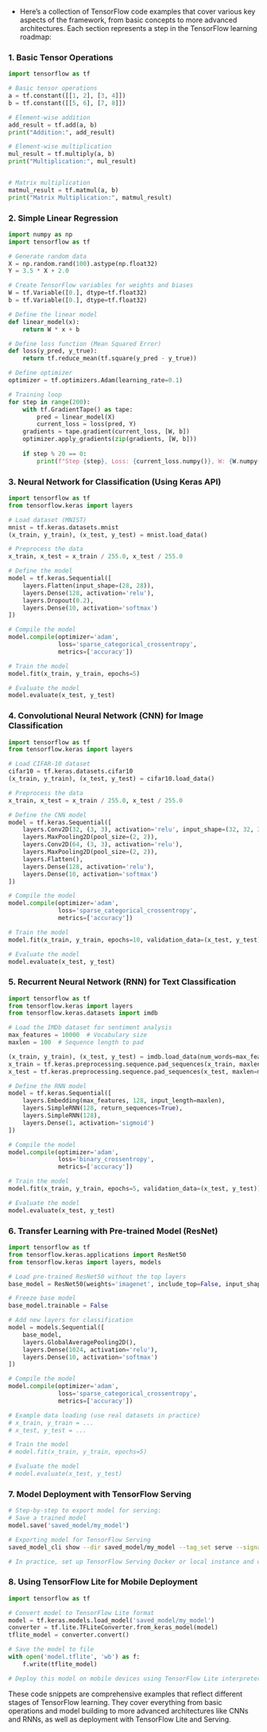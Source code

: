 - Here’s a collection of TensorFlow code examples that cover various key aspects of the framework, from basic concepts to more advanced architectures. Each section represents a step in the TensorFlow learning roadmap:

### 1. Basic Tensor Operations
```python
import tensorflow as tf

# Basic tensor operations
a = tf.constant([[1, 2], [3, 4]])
b = tf.constant([[5, 6], [7, 8]])

# Element-wise addition
add_result = tf.add(a, b)
print("Addition:", add_result)

# Element-wise multiplication
mul_result = tf.multiply(a, b)
print("Multiplication:", mul_result)


# Matrix multiplication
matmul_result = tf.matmul(a, b)
print("Matrix Multiplication:", matmul_result)
```
### 2. Simple Linear Regression
```python
import numpy as np
import tensorflow as tf

# Generate random data
X = np.random.rand(100).astype(np.float32)
Y = 3.5 * X + 2.0

# Create TensorFlow variables for weights and biases
W = tf.Variable([0.], dtype=tf.float32)
b = tf.Variable([0.], dtype=tf.float32)

# Define the linear model
def linear_model(x):
    return W * x + b

# Define loss function (Mean Squared Error)
def loss(y_pred, y_true):
    return tf.reduce_mean(tf.square(y_pred - y_true))

# Define optimizer
optimizer = tf.optimizers.Adam(learning_rate=0.1)

# Training loop
for step in range(200):
    with tf.GradientTape() as tape:
        pred = linear_model(X)
        current_loss = loss(pred, Y)
    gradients = tape.gradient(current_loss, [W, b])
    optimizer.apply_gradients(zip(gradients, [W, b]))
    
    if step % 20 == 0:
        print(f"Step {step}, Loss: {current_loss.numpy()}, W: {W.numpy()}, b: {b.numpy()}")
```
### 3. Neural Network for Classification (Using Keras API)
```python 
import tensorflow as tf
from tensorflow.keras import layers

# Load dataset (MNIST)
mnist = tf.keras.datasets.mnist
(x_train, y_train), (x_test, y_test) = mnist.load_data()

# Preprocess the data
x_train, x_test = x_train / 255.0, x_test / 255.0

# Define the model
model = tf.keras.Sequential([
    layers.Flatten(input_shape=(28, 28)),
    layers.Dense(128, activation='relu'),
    layers.Dropout(0.2),
    layers.Dense(10, activation='softmax')
])

# Compile the model
model.compile(optimizer='adam',
              loss='sparse_categorical_crossentropy',
              metrics=['accuracy'])

# Train the model
model.fit(x_train, y_train, epochs=5)

# Evaluate the model
model.evaluate(x_test, y_test)
```
### 4. Convolutional Neural Network (CNN) for Image Classification
```python
import tensorflow as tf
from tensorflow.keras import layers

# Load CIFAR-10 dataset
cifar10 = tf.keras.datasets.cifar10
(x_train, y_train), (x_test, y_test) = cifar10.load_data()

# Preprocess the data
x_train, x_test = x_train / 255.0, x_test / 255.0

# Define the CNN model
model = tf.keras.Sequential([
    layers.Conv2D(32, (3, 3), activation='relu', input_shape=(32, 32, 3)),
    layers.MaxPooling2D(pool_size=(2, 2)),
    layers.Conv2D(64, (3, 3), activation='relu'),
    layers.MaxPooling2D(pool_size=(2, 2)),
    layers.Flatten(),
    layers.Dense(128, activation='relu'),
    layers.Dense(10, activation='softmax')
])

# Compile the model
model.compile(optimizer='adam',
              loss='sparse_categorical_crossentropy',
              metrics=['accuracy'])

# Train the model
model.fit(x_train, y_train, epochs=10, validation_data=(x_test, y_test))

# Evaluate the model
model.evaluate(x_test, y_test)
```
### 5. Recurrent Neural Network (RNN) for Text Classification
```python
import tensorflow as tf
from tensorflow.keras import layers
from tensorflow.keras.datasets import imdb

# Load the IMDb dataset for sentiment analysis
max_features = 10000  # Vocabulary size
maxlen = 100  # Sequence length to pad

(x_train, y_train), (x_test, y_test) = imdb.load_data(num_words=max_features)
x_train = tf.keras.preprocessing.sequence.pad_sequences(x_train, maxlen=maxlen)
x_test = tf.keras.preprocessing.sequence.pad_sequences(x_test, maxlen=maxlen)

# Define the RNN model
model = tf.keras.Sequential([
    layers.Embedding(max_features, 128, input_length=maxlen),
    layers.SimpleRNN(128, return_sequences=True),
    layers.SimpleRNN(128),
    layers.Dense(1, activation='sigmoid')
])

# Compile the model
model.compile(optimizer='adam',
              loss='binary_crossentropy',
              metrics=['accuracy'])

# Train the model
model.fit(x_train, y_train, epochs=5, validation_data=(x_test, y_test))

# Evaluate the model
model.evaluate(x_test, y_test)
```
### 6. Transfer Learning with Pre-trained Model (ResNet)
```python
import tensorflow as tf
from tensorflow.keras.applications import ResNet50
from tensorflow.keras import layers, models

# Load pre-trained ResNet50 without the top layers
base_model = ResNet50(weights='imagenet', include_top=False, input_shape=(224, 224, 3))

# Freeze base model
base_model.trainable = False

# Add new layers for classification
model = models.Sequential([
    base_model,
    layers.GlobalAveragePooling2D(),
    layers.Dense(1024, activation='relu'),
    layers.Dense(10, activation='softmax')
])

# Compile the model
model.compile(optimizer='adam',
              loss='sparse_categorical_crossentropy',
              metrics=['accuracy'])

# Example data loading (use real datasets in practice)
# x_train, y_train = ... 
# x_test, y_test = ...

# Train the model
# model.fit(x_train, y_train, epochs=5)

# Evaluate the model
# model.evaluate(x_test, y_test)
```
### 7. Model Deployment with TensorFlow Serving
```bash
# Step-by-step to export model for serving:
# Save a trained model
model.save('saved_model/my_model')

# Exporting model for TensorFlow Serving
saved_model_cli show --dir saved_model/my_model --tag_set serve --signature_def serving_default

# In practice, set up TensorFlow Serving Docker or local instance and deploy.
```
### 8. Using TensorFlow Lite for Mobile Deployment
```python
import tensorflow as tf

# Convert model to TensorFlow Lite format
model = tf.keras.models.load_model('saved_model/my_model')
converter = tf.lite.TFLiteConverter.from_keras_model(model)
tflite_model = converter.convert()

# Save the model to file
with open('model.tflite', 'wb') as f:
    f.write(tflite_model)

# Deploy this model on mobile devices using TensorFlow Lite interpreter
```
These code snippets are comprehensive examples that reflect different stages of TensorFlow learning. They cover everything from basic operations and model building to more advanced architectures like CNNs and RNNs, as well as deployment with TensorFlow Lite and Serving.
